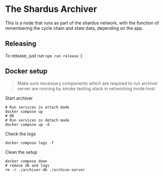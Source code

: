 # The Shardus Archiver

This is a node that runs as part of the shardus network, with the function of
remembering the cycle chain and state data, depending on the app.

## Releasing

To release, just run `npm run release` :)

## Docker setup

> Make sure necessary components which are required to run archiver server are running by smoke testing stack in networking mode host

Start archiver

```shell
# Run services in attach mode
docker compose up
# OR
# Run services in detach mode
docker compose up -d
```

Check the logs

```shell
docker compose logs -f
```

Clean the setup

```shell
docker compose down
# remove db and logs
rm -r ./archiver-db ./archive-server
```
